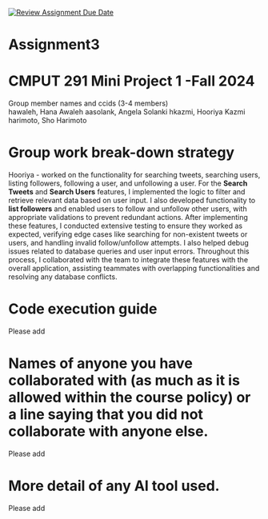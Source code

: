 [![Review Assignment Due Date](https://classroom.github.com/assets/deadline-readme-button-22041afd0340ce965d47ae6ef1cefeee28c7c493a6346c4f15d667ab976d596c.svg)](https://classroom.github.com/a/ZQQhHp7h)
# Assignment3

# CMPUT 291 Mini Project 1 -Fall 2024
Group member names and ccids (3-4 members)  
  hawaleh, Hana Awaleh
  aasolank, Angela Solanki
  hkazmi, Hooriya Kazmi
  harimoto, Sho Harimoto

# Group work break-down strategy
Hooriya - worked on the functionality for searching tweets, searching users, listing followers, following a user, and unfollowing a user. For the **Search Tweets** and **Search Users** features, I implemented the logic to filter and retrieve relevant data based on user input. I also developed functionality to **list followers** and enabled users to follow and unfollow other users, with appropriate validations to prevent redundant actions. After implementing these features, I conducted extensive testing to ensure they worked as expected, verifying edge cases like searching for non-existent tweets or users, and handling invalid follow/unfollow attempts. I also helped debug issues related to database queries and user input errors. Throughout this process, I collaborated with the team to integrate these features with the overall application, assisting teammates with overlapping functionalities and resolving any database conflicts.

# Code execution guide
Please add

# Names of anyone you have collaborated with (as much as it is allowed within the course policy) or a line saying that you did not collaborate with anyone else.  
Please add

# More detail of any AI tool used.
Please add

